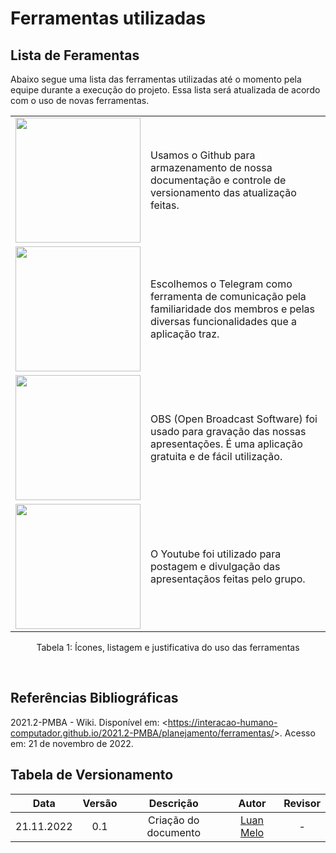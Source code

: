 # Ferramentas utilizadas

## Lista de Feramentas

Abaixo segue uma lista das ferramentas utilizadas até o momento pela equipe durante a execução do projeto. Essa lista será atualizada de acordo com o uso de novas ferramentas.

|                                                  |                                                                                                                                            |
| :----------------------------------------------: | :----------------------------------------------------------------------------------------------------------------------------------------- |
|  <img src="https://interacao-humano-computador.github.io/2022.2-PrefeituraDeSorocaba/media/logos/github.png" width="200">  | Usamos o Github para armazenamento de nossa documentação e controle de versionamento das atualização feitas.                               |
| <img src="https://interacao-humano-computador.github.io/2022.2-PrefeituraDeSorocaba/media/logos/telegram.png" width="200"> | Escolhemos o Telegram como ferramenta de comunicação pela familiaridade dos membros e pelas diversas funcionalidades que a aplicação traz. |
|   <img src="https://interacao-humano-computador.github.io/2022.2-PrefeituraDeSorocaba/media/logos/obs.png" width="200">    | OBS (Open Broadcast Software) foi usado para gravação das nossas apresentações. É uma aplicação gratuita e de fácil utilização.            |
| <img src="https://interacao-humano-computador.github.io/2022.2-PrefeituraDeSorocaba/media/logos/youtube.png" width="200">  | O Youtube foi utilizado para postagem e divulgação das apresentaçãos feitas pelo grupo.                                                    |

<div style="text-align: center">
<p>Tabela 1: Ícones, listagem e justificativa do uso das ferramentas</p>
</div>
<br>

## Referências Bibliográficas

2021.2-PMBA - Wiki. Disponível em: <<https://interacao-humano-computador.github.io/2021.2-PMBA/planejamento/ferramentas/>>. Acesso em: 21 de novembro de 2022.

## Tabela de Versionamento

|    Data    | Versão |      Descrição       |   Autor   | Revisor |
| :--------: | :----: | :------------------: | :-------: | :-----: |
| 21.11.2022 |  0.1   | Criação do documento | [Luan Melo](https://github.com/Luanmq) | - |

